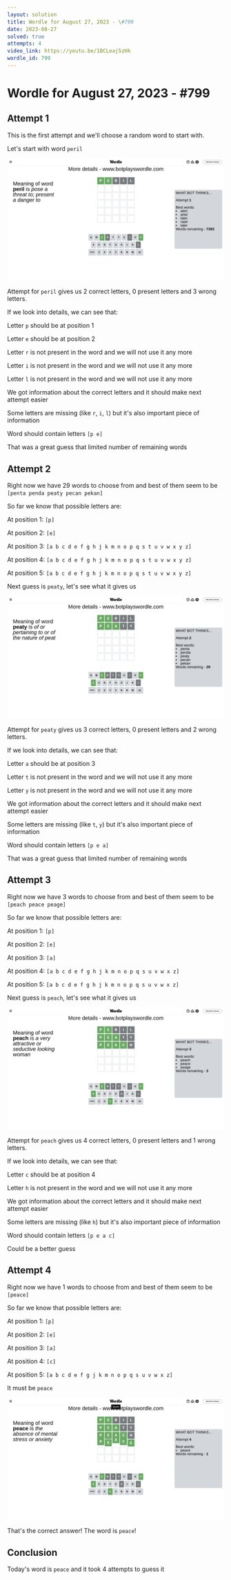 ```yaml
---
layout: solution
title: Wordle for August 27, 2023 - \#799
date: 2023-08-27
solved: true
attempts: 4
video_link: https://youtu.be/1BCLeaj5zHk
wordle_id: 799
---
```


# Wordle for August 27, 2023 - \#799

## Attempt 1

This is the first attempt and we'll choose a random word to start with.

Let's start with word `peril`

![Attempt 1](2023-08-27/attempt-1.png)

Attempt for `peril` gives us 2 correct letters, 0 present letters and 3 wrong letters.

If we look into details, we can see that:

Letter `p` should be at position 1

Letter `e` should be at position 2

Letter `r` is not present in the word and we will not use it any more

Letter `i` is not present in the word and we will not use it any more

Letter `l` is not present in the word and we will not use it any more

We got information about the correct letters and it should make next attempt easier

Some letters are missing (like `r`, `i`, `l`) but it's also important piece of information

Word should contain letters `[p e]`

That was a great guess that limited number of remaining words



## Attempt 2

Right now we have 29 words to choose from and best of them seem to be `[penta penda peaty pecan pekan]`

So far we know that possible letters are:

At position 1: `[p]`

At position 2: `[e]`

At position 3: `[a b c d e f g h j k m n o p q s t u v w x y z]`

At position 4: `[a b c d e f g h j k m n o p q s t u v w x y z]`

At position 5: `[a b c d e f g h j k m n o p q s t u v w x y z]`

Next guess is `peaty`, let's see what it gives us

![Attempt 2](2023-08-27/attempt-2.png)

Attempt for `peaty` gives us 3 correct letters, 0 present letters and 2 wrong letters.

If we look into details, we can see that:

Letter `a` should be at position 3

Letter `t` is not present in the word and we will not use it any more

Letter `y` is not present in the word and we will not use it any more

We got information about the correct letters and it should make next attempt easier

Some letters are missing (like `t`, `y`) but it's also important piece of information

Word should contain letters `[p e a]`

That was a great guess that limited number of remaining words



## Attempt 3

Right now we have 3 words to choose from and best of them seem to be `[peach peace peage]`

So far we know that possible letters are:

At position 1: `[p]`

At position 2: `[e]`

At position 3: `[a]`

At position 4: `[a b c d e f g h j k m n o p q s u v w x z]`

At position 5: `[a b c d e f g h j k m n o p q s u v w x z]`

Next guess is `peach`, let's see what it gives us

![Attempt 3](2023-08-27/attempt-3.png)

Attempt for `peach` gives us 4 correct letters, 0 present letters and 1 wrong letters.

If we look into details, we can see that:

Letter `c` should be at position 4

Letter `h` is not present in the word and we will not use it any more

We got information about the correct letters and it should make next attempt easier

Some letters are missing (like `h`) but it's also important piece of information

Word should contain letters `[p e a c]`

Could be a better guess



## Attempt 4

Right now we have 1 words to choose from and best of them seem to be `[peace]`

So far we know that possible letters are:

At position 1: `[p]`

At position 2: `[e]`

At position 3: `[a]`

At position 4: `[c]`

At position 5: `[a b c d e f g j k m n o p q s u v w x z]`

It must be `peace`

![Attempt 4](2023-08-27/attempt-4.png)

That's the correct answer! The word is `peace`!

## Conclusion

Today's word is `peace` and it took 4 attempts to guess it

